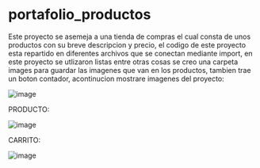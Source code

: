 # portafolio_productos
Este proyecto se asemeja a una tienda de compras el cual consta de unos productos con su breve descripcion y precio, el codigo de este proyecto esta repartido en diferentes archivos que se conectan mediante import, en este proyecto se utlizaron listas entre otras cosas se creo una carpeta images para guardar las imagenes que van en los productos, tambien trae un boton contador, acontinucion mostrare imagenes del proyecto:

![image](https://user-images.githubusercontent.com/110652225/208942001-337c11de-d8fc-425c-9252-179bab26821b.png)


PRODUCTO:

![image](https://user-images.githubusercontent.com/110652225/208942358-e1dc9b2a-8510-4e87-8882-197fe57329b1.png)

CARRITO:

![image](https://user-images.githubusercontent.com/110652225/208942814-fef296eb-be2c-4a8f-a3c0-9e8f99e12f1f.png)




